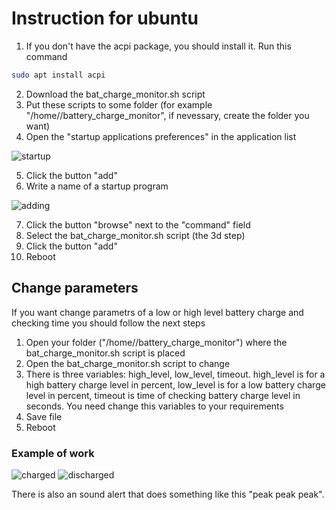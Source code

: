 # Instruction for ubuntu
1. If you don't have the acpi package, you should install it. Run this command
```sh
sudo apt install acpi 
```
2. Download the bat_charge_monitor.sh script
3. Put these scripts to some folder (for example "/home/<yourusername>/battery_charge_monitor", if nevessary, create the folder you want)
4. Open the "startup applications preferences" in the application list
  
![startup](/ubuntu/startup_application_preferences.png)
  
5. Click the button "add"
6. Write a name of a startup program
  
![adding](/ubuntu/add_startup_program.png)
  
7. Click the button "browse" next to the "command" field
8. Select the bat_charge_monitor.sh script (the 3d step)
9. Click the button "add"
10. Reboot 
## Change parameters 
If you want change parametrs of a low or high level battery charge and checking time you should follow the next steps
1. Open your folder ("/home/<yourusername>/battery_charge_monitor") where the bat_charge_monitor.sh script is placed
2. Open the bat_charge_monitor.sh script to change 
3. There is three variables: high_level, low_level, timeout. high_level is for a high battery charge level in percent, low_level is for a low battery charge level in percent, timeout is time of checking battery charge level in seconds. You need change this variables to your requirements
4. Save file
5. Reboot

### Example of work
![charged](/ubuntu/charged.png "charged")
![discharged](/ubuntu/discharged.png "discharged")

There is also an sound alert that does something like this "peak peak peak".
